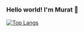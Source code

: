 ### Hello world! I'm Murat 👋

[![Top Langs](https://github-readme-stats.vercel.app/api/top-langs/?username=muratcelikk&show_icons=true&theme=radical)](https://github.com/muratcelikk/github-readme-stats)




